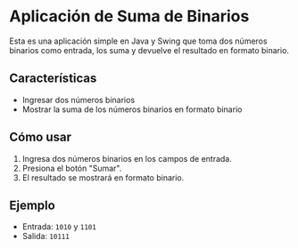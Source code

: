 # Aplicación de Suma de Binarios

Esta es una aplicación simple en Java y Swing que toma dos números binarios como entrada, los suma y devuelve el resultado en formato binario.

## Características

- Ingresar dos números binarios
- Mostrar la suma de los números binarios en formato binario

## Cómo usar

1. Ingresa dos números binarios en los campos de entrada.
2. Presiona el botón "Sumar".
3. El resultado se mostrará en formato binario.

## Ejemplo

- Entrada: `1010` y `1101`
- Salida: `10111`
